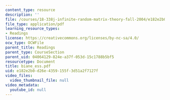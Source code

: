 ```yaml
---
content_type: resource
description: ''
file: /courses/18-338j-infinite-random-matrix-theory-fall-2004/e182e2b0d26e4359155f3d51a2f7127f_biane_ess.pdf
file_type: application/pdf
learning_resource_types:
- Readings
license: https://creativecommons.org/licenses/by-nc-sa/4.0/
ocw_type: OCWFile
parent_title: Readings
parent_type: CourseSection
parent_uid: 04064129-824e-a37f-053d-15c1788b5bf5
resourcetype: Document
title: biane_ess.pdf
uid: e182e2b0-d26e-4359-155f-3d51a2f7127f
video_files:
  video_thumbnail_file: null
video_metadata:
  youtube_id: null
---
```

